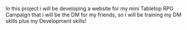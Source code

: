 In this project i will be developing a website for my mini Tabletop RPG Campaign that i will be the DM for my friends, so i will be training my DM skills plus my Development skills!

